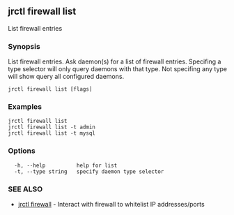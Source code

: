 ## jrctl firewall list

List firewall entries

### Synopsis

List firewall entries. Ask daemon(s) for a list of firewall entries. Specifing a
type selector will only query daemons with that type. Not specifing any type
will show query all configured daemons.

```
jrctl firewall list [flags]
```

### Examples

```
jrctl firewall list
jrctl firewall list -t admin
jrctl firewall list -t mysql
```

### Options

```
  -h, --help          help for list
  -t, --type string   specify daemon type selector
```

### SEE ALSO

* [jrctl firewall](jrctl_firewall.md)	 - Interact with firewall to whitelist IP addresses/ports


